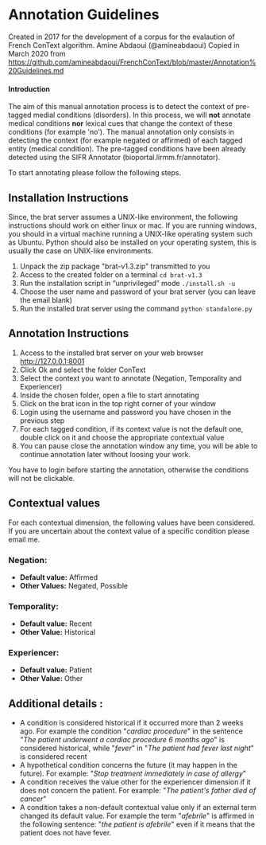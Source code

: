 # Annotation Guidelines

Created in 2017 for the development of a corpus for the evalaution of French ConText algorithm. 
Amine Abdaoui (@amineabdaoui)
Copied in March 2020 from https://github.com/amineabdaoui/FrenchConText/blob/master/Annotation%20Guidelines.md

#### Introduction 
The aim of this manual annotation process is to detect the context of pre-tagged medial conditions (disorders). In this process, we will **not** annotate medical conditions **nor** lexical cues that change the context of these conditions (for example 'no'). The manual annotation only consists in detecting the context (for example negated or affirmed) of each tagged entity (medical condition). The pre-tagged conditions have been already detected using the SIFR Annotator (bioportal.lirmm.fr/annotator).

To start annotating please follow the following steps.

## Installation Instructions
Since, the brat server assumes a UNIX-like environment, the following instructions should work on either linux or mac. If you are running windows, you should in a virtual machine running a UNIX-like operating system such as Ubuntu. Python should also be installed on your operating system, this is usually the case on UNIX-like environments.
1. Unpack the zip package "brat-v1.3.zip" transmitted to you
2. Access to the created folder on a terminal `cd brat-v1.3`
3. Run the installation script in “unprivileged” mode `./install.sh -u`
4. Choose the user name and password of your brat server (you can leave the email blank)
5. Run the installed brat server using the command `python standalone.py`

## Annotation Instructions
1. Access to the installed brat server on your web browser http://127.0.0.1:8001
2. Click Ok and select the folder ConText
3. Select the context you want to annotate (Negation, Temporality and Experiencer)
4. Inside the chosen folder, open a file to start annotating
5. Click on the brat icon in the top right corner of your window
6. Login using the username and password you have chosen in the previous step
7. For each tagged condition, if its context value is not the default one, double click on it and choose the appropriate contextual value
8. You can pause close the annotation window any time, you will be able to continue annotation later without loosing your work.

You have to login before starting the annotation, otherwise the conditions will not be clickable.

## Contextual values
For each contextual dimension, the following values have been considered. If you are uncertain about the context value of a specific condition please email me.

### Negation:

- **Default value:** Affirmed
- **Other Values:** Negated, Possible

### Temporality:

- **Default value:** Recent
- **Other Value:** Historical


### Experiencer:

- **Default value:** Patient
- **Other Value:** Other

## Additional details :

- A condition is considered historical if it occurred more than 2 weeks ago. For example the condition "_cardiac procedure_"  in the sentence "_The patient underwent a cardiac procedure 6 months ago_" is considered historical, while "_fever_" in "_The patient had fever last night_" is considered recent
- A hypothetical condition concerns the future (it may happen in the future). For example: "_Stop treatment immediately in case of allergy_"
- A condition receives the value other for the experiencer dimension if it does not concern the patient. For example: "_The patient's father died of cancer_"
- A condition takes a non-default contextual value only if an external term changed its default value. For example the term "_afebrile_" is affirmed in the following sentence: "_the patient is afebrile_" even if it means that the patient does not have fever.
